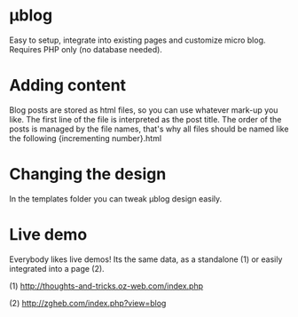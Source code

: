 # µblog
Easy to setup, integrate into existing pages and customize micro blog. Requires PHP only (no database needed).

# Adding content
Blog posts are stored as html files, so you can use whatever mark-up you like.
The first line of the file is interpreted as the post title. The order of the posts is managed by the file names, that's why all files should be named like the following {incrementing number}.html

# Changing the design
In the templates folder you can tweak µblog design easily.

# Live demo
Everybody likes live demos! 
Its the same data, as a standalone (1) or easily integrated into a page (2).

(1) http://thoughts-and-tricks.oz-web.com/index.php

(2) http://zgheb.com/index.php?view=blog

